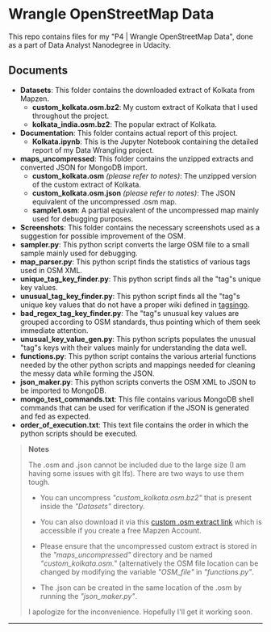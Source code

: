 Wrangle OpenStreetMap Data
==========================

This repo contains files for my "P4 | Wrangle OpenStreetMap Data", done as a part of Data Analyst Nanodegree in Udacity.



Documents
---------

* **Datasets**: This folder contains the downloaded extract of Kolkata from Mapzen.
	* **custom_kolkata.osm.bz2**: My custom extract of Kolkata that I used throughout the project.
	*  **kolkata_india.osm.bz2**: The popular extract of Kolkata.
* **Documentation**: This folder contains actual report of this project.
	*  **Kolkata.ipynb**: This is the Jupyter Notebook containing the detailed report of my Data Wrangling project.
* **maps_uncompressed**: This folder contains the unzipped extracts and converted JSON for MongoDB import.
	* **custom_kolkata.osm** *(please refer to notes)*: The unzipped version of the custom extract of Kolkata.
	* **custom_kolkata.osm.json** *(please refer to notes)*: The JSON equivalent of the uncompressed .osm map.
	* **sample1.osm**: A partial equivalent of the uncompressed map mainly used for debugging purposes.
* **Screenshots**: This folder contains the necessary screenshots used as a suggestion for possible improvement of the OSM.
* **sampler.py**: This python script converts the large OSM file to a small sample mainly used for debugging.
* **map_parser.py**: This python script finds the statistics of various tags used in OSM XML.
* **unique_tag_key_finder.py**: This python script finds all the "tag"s unique key values.
* **unusual_tag_key_finder.py**: This python script finds all the "tag"s unique key values that do not have a proper wiki defined in [tagsingo](https://taginfo.openstreetmap.org/).
* **bad_regex_tag_key_finder.py**: The "tag"s unusual key values are grouped according to OSM standards, thus pointing which of them seek immediate attention.
* **unusual_key_value_gen.py**: This python scripts populates the unusual "tag"s keys with their values mainly for understanding the data well.
* **functions.py**: This python script contains the various arterial functions needed by the other python scripts and mappings needed for cleaning the messy data while forming the JSON.
* **json_maker.py**: This python scripts converts the OSM XML to JSON to be imported to MongoDB.
* **mongo_test_commands.txt**: This file contains various MongoDB shell commands that can be used for verification if the JSON is generated and fed as expected.
* **order_of_execution.txt**: This text file contains the order in which the python scripts should be executed.

> **Notes**
>
> The .osm and .json cannot be included due to the large size (I am having some issues with git lfs). There are two ways to use them tough.
>
> * You can uncompress *"custom_kolkata.osm.bz2"* that is present inside the *"Datasets"* directory.
>
>* You can also download it via this [custom .osm extract link](https://mapzen.com/data/metro-extracts/your-extracts/320cb2360f25) which is accessible if you create a free Mapzen Account. 
>
>* Please ensure that the uncompressed custom extract is stored in the *"maps_uncompressed"* directory and be named *"custom_kolkata.osm."* (alternatively the OSM file location can be changed by modifying the variable *"OSM_file"* in *"functions.py"*. 
>
> * The .json can be created in the same location of the .osm by running the *"json_maker.py"*.
>
> I apologize for the inconvenience. Hopefully I'll get it working soon.

---

